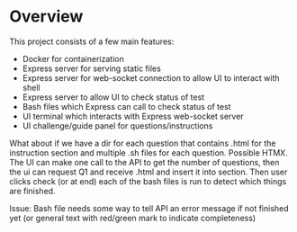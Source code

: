 # Overview

This project consists of a few main features:
- Docker for containerization
- Express server for serving static files
- Express server for web-socket connection to allow UI to interact with shell
- Express server to allow UI to check status of test
- Bash files which Express can call to check status of test
- UI terminal which interacts with Express web-socket server
- UI challenge/guide panel for questions/instructions

What about if we have a dir for each question that contains .html for the instruction section and multiple .sh files for each question. Possible HTMX. The UI can make one call to the API to get the number of questions, then the ui can request Q1 and receive .html and insert it into section. Then user clicks check (or at end) each of the bash files is run to detect which things are finished.

Issue: Bash file needs some way to tell API an error message if not finished yet (or general text with red/green mark to indicate completeness)